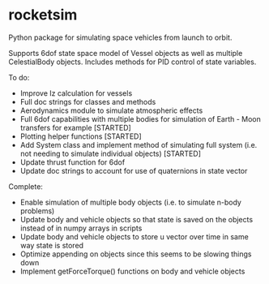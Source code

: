 # rocketsim
Python package for simulating space vehicles from launch to orbit.

Supports 6dof state space model of Vessel objects as well as multiple CelestialBody objects. Includes methods for PID control of state variables.

To do:
- Improve Iz calculation for vessels
- Full doc strings for classes and methods
- Aerodynamics module to simulate atmospheric effects
- Full 6dof capabilities with multiple bodies for simulation of Earth - Moon transfers for example [STARTED]
- Plotting helper functions [STARTED]
- Add System class and implement method of simulating full system (i.e. not needing to simulate individual objects) [STARTED]
- Update thrust function for 6dof
- Update doc strings to account for use of quaternions in state vector

Complete:
- Enable simulation of multiple body objects (i.e. to simulate n-body problems)
- Update body and vehicle objects so that state is saved on the objects instead of in numpy arrays in scripts
- Update body and vehicle objects to store u vector over time in same way state is stored
- Optimize appending on objects since this seems to be slowing things down
- Implement getForceTorque() functions on body and vehicle objects
